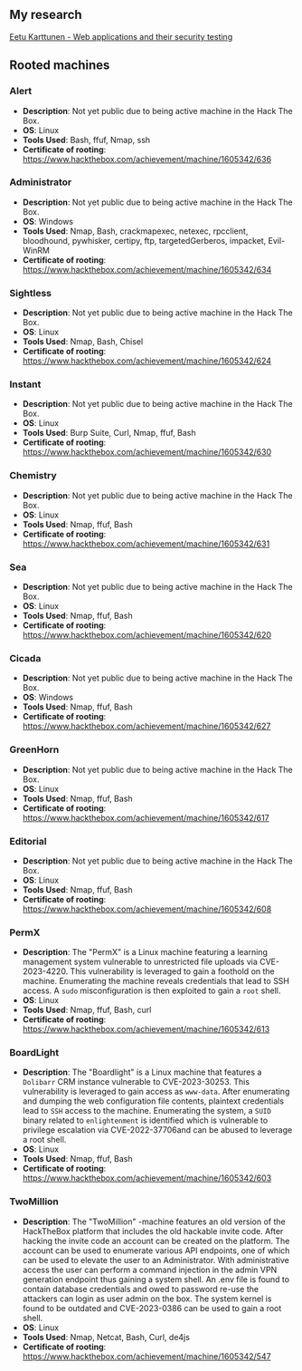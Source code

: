 ## My research
[Eetu Karttunen - Web applications and their security testing](https://erepo.uef.fi/handle/123456789/32926?locale-attribute=en)

## Rooted machines

### **Alert**
- **Description**: Not yet public due to being active machine in the Hack The Box.
- **OS**: Linux 
- **Tools Used**: Bash, ffuf, Nmap, ssh 
- **Certificate of rooting**: https://www.hackthebox.com/achievement/machine/1605342/636

### **Administrator**
- **Description**: Not yet public due to being active machine in the Hack The Box.
- **OS**: Windows 
- **Tools Used**: Nmap, Bash, crackmapexec, netexec, rpcclient, bloodhound, pywhisker, certipy, ftp, targetedGerberos, impacket, Evil-WinRM 
- **Certificate of rooting**: https://www.hackthebox.com/achievement/machine/1605342/634

### **Sightless**
- **Description**: Not yet public due to being active machine in the Hack The Box.
- **OS**: Linux 
- **Tools Used**: Nmap, Bash, Chisel
- **Certificate of rooting**: https://www.hackthebox.com/achievement/machine/1605342/624

### **Instant**
- **Description**:  Not yet public due to being active machine in the Hack The Box.
- **OS**: Linux
- **Tools Used**: Burp Suite, Curl, Nmap, ffuf, Bash
- **Certificate of rooting**: https://www.hackthebox.com/achievement/machine/1605342/630

### **Chemistry**
- **Description**:  Not yet public due to being active machine in the Hack The Box.
- **OS**: Linux
- **Tools Used**: Nmap, ffuf, Bash
- **Certificate of rooting**: https://www.hackthebox.com/achievement/machine/1605342/631

### **Sea**
- **Description**:  Not yet public due to being active machine in the Hack The Box.
- **OS**: Linux
- **Tools Used**: Nmap, ffuf, Bash
- **Certificate of rooting**: https://www.hackthebox.com/achievement/machine/1605342/620

### **Cicada**
- **Description**:  Not yet public due to being active machine in the Hack The Box.
- **OS**: Windows
- **Tools Used**: Nmap, ffuf, Bash
- **Certificate of rooting**: https://www.hackthebox.com/achievement/machine/1605342/627

### **GreenHorn**
- **Description**:  Not yet public due to being active machine in the Hack The Box.
- **OS**: Linux
- **Tools Used**: Nmap, ffuf, Bash
- **Certificate of rooting**: https://www.hackthebox.com/achievement/machine/1605342/617

### **Editorial**
- **Description**:  Not yet public due to being active machine in the Hack The Box.
- **OS**: Linux
- **Tools Used**: Nmap, ffuf, Bash
- **Certificate of rooting**: https://www.hackthebox.com/achievement/machine/1605342/608

### **PermX**
- **Description**:  The "PermX" is a Linux machine featuring a learning management system vulnerable to unrestricted file uploads via CVE-2023-4220. This vulnerability is leveraged to gain a foothold on the machine. Enumerating the machine reveals credentials that lead to SSH access. A `sudo` misconfiguration is then exploited to gain a `root` shell.
- **OS**: Linux
- **Tools Used**: Nmap, ffuf, Bash, curl
- **Certificate of rooting**: https://www.hackthebox.com/achievement/machine/1605342/613

### **BoardLight**
- **Description**: The "Boardlight" is a Linux machine that features a `Dolibarr` CRM instance vulnerable to CVE-2023-30253. This vulnerability is leveraged to gain access as `www-data`. After enumerating and dumping the web configuration file contents, plaintext credentials lead to `SSH` access to the machine. Enumerating the system, a `SUID` binary related to `enlightenment` is identified which is vulnerable to privilege escalation via CVE-2022-37706and can be abused to leverage a root shell.
- **OS**: Linux
- **Tools Used**: Nmap, ffuf, Bash
- **Certificate of rooting**: https://www.hackthebox.com/achievement/machine/1605342/603

### **TwoMillion**
- **Description**: The "TwoMillion" -machine features an old version of the HackTheBox platform that includes the old hackable invite code. After hacking the invite code an account can be created on the platform. The account can be used to enumerate various API endpoints, one of which can be used to elevate the user to an Administrator. With administrative access the user can perform a command injection in the admin VPN generation endpoint thus gaining a system shell. An .env file is found to contain database credentials and owed to password re-use the attackers can login as user admin on the box. The system kernel is found to be outdated and CVE-2023-0386 can be used to gain a root shell.
- **OS**: Linux
- **Tools Used**: Nmap, Netcat, Bash, Curl, de4js
- **Certificate of rooting**: https://www.hackthebox.com/achievement/machine/1605342/547
